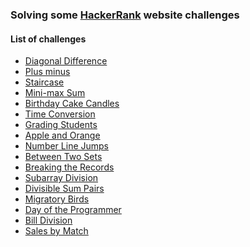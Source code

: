 ### Solving some [HackerRank](https://www.hackerrank.com) website challenges

#### List of challenges

- <a href="/diagonal-difference">Diagonal Difference</a>
- <a href="/plus-minus">Plus minus</a>
- <a href="/staircase">Staircase</a>
- <a href="/mini-max-sum">Mini-max Sum</a>
- <a href="/birthday-cake-candles">Birthday Cake Candles</a>
- <a href="/time-conversion">Time Conversion</a>
- <a href="/grading-students">Grading Students</a>
- <a href="/apple-and-orange">Apple and Orange</a>
- <a href="/number-line-jumps">Number Line Jumps</a>
- <a href="/between-two-sets">Between Two Sets</a>
- <a href="/breaking-the-records">Breaking the Records</a>
- <a href="/subarray-division">Subarray Division</a>
- <a href="/divisible-sum-pairs">Divisible Sum Pairs</a>
- <a href="/migratory-birds">Migratory Birds</a>
- <a href="/day-of-the-programmer">Day of the Programmer</a>
- <a href="/bill-division">Bill Division</a>
- <a href="/sales-by-match">Sales by Match</a>
